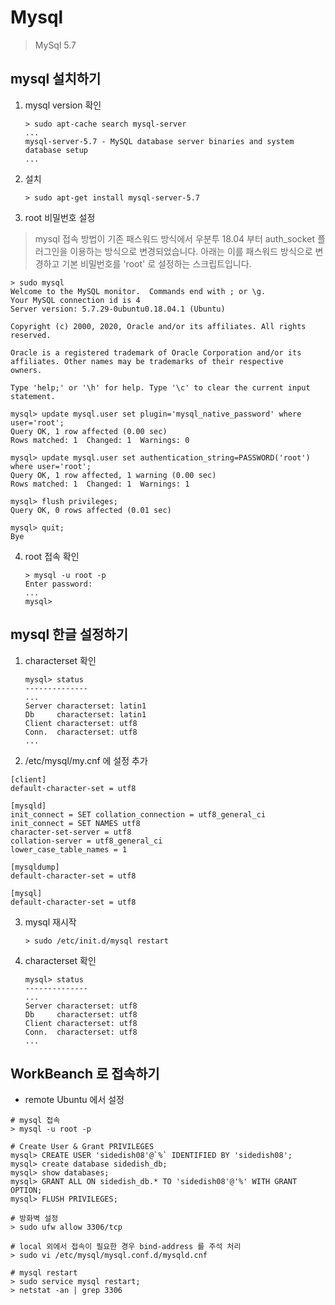 # Mysql

> MySql 5.7

## mysql 설치하기

1. mysql version 확인

   ```shell script
   > sudo apt-cache search mysql-server
   ...
   mysql-server-5.7 - MySQL database server binaries and system database setup
   ...
   ```

2. 설치

   ```shell script
   > sudo apt-get install mysql-server-5.7
   ```

3. root 비밀번호 설정

> mysql 접속 방법이 기존 패스워드 방식에서 우분투 18.04 부터 auth_socket 플러그인을 이용하는 방식으로 변경되었습니다.
아래는 이를 패스워드 방식으로 변경하고 기본 비밀번호를 'root' 로 설정하는 스크립트입니다.

   ```shell script
   > sudo mysql
   Welcome to the MySQL monitor.  Commands end with ; or \g.
   Your MySQL connection id is 4
   Server version: 5.7.29-0ubuntu0.18.04.1 (Ubuntu)

   Copyright (c) 2000, 2020, Oracle and/or its affiliates. All rights reserved.

   Oracle is a registered trademark of Oracle Corporation and/or its
   affiliates. Other names may be trademarks of their respective
   owners.

   Type 'help;' or '\h' for help. Type '\c' to clear the current input statement.

   mysql> update mysql.user set plugin='mysql_native_password' where user='root';
   Query OK, 1 row affected (0.00 sec)
   Rows matched: 1  Changed: 1  Warnings: 0

   mysql> update mysql.user set authentication_string=PASSWORD('root') where user='root';
   Query OK, 1 row affected, 1 warning (0.00 sec)
   Rows matched: 1  Changed: 1  Warnings: 1

   mysql> flush privileges;
   Query OK, 0 rows affected (0.01 sec)

   mysql> quit;
   Bye
   ```

4. root 접속 확인

   ```shell script
   > mysql -u root -p
   Enter password:
   ...
   mysql>
   ```

## mysql 한글 설정하기

1. characterset 확인

   ```shell script
   mysql> status
   --------------
   ...
   Server characterset:	latin1
   Db     characterset:	latin1
   Client characterset:	utf8
   Conn.  characterset:	utf8
   ...
   ```

2. /etc/mysql/my.cnf 에 설정 추가

```shell script
[client]
default-character-set = utf8

[mysqld]
init_connect = SET collation_connection = utf8_general_ci
init_connect = SET NAMES utf8
character-set-server = utf8
collation-server = utf8_general_ci
lower_case_table_names = 1

[mysqldump]
default-character-set = utf8

[mysql]
default-character-set = utf8
```

3. mysql 재시작

   ```shell script
   > sudo /etc/init.d/mysql restart
   ```

4. characterset 확인

   ```shell script
   mysql> status
   --------------
   ...
   Server characterset:	utf8
   Db     characterset:	utf8
   Client characterset:	utf8
   Conn.  characterset:	utf8
   ...
   ```

## WorkBeanch 로 접속하기

- remote Ubuntu 에서 설정

```shell script
# mysql 접속
> mysql -u root -p

# Create User & Grant PRIVILEGES
mysql> CREATE USER 'sidedish08'@`%` IDENTIFIED BY 'sidedish08';
mysql> create database sidedish_db;
mysql> show databases;
mysql> GRANT ALL ON sidedish_db.* TO 'sidedish08'@'%' WITH GRANT OPTION;
mysql> FLUSH PRIVILEGES;

# 방화벽 설정
> sudo ufw allow 3306/tcp

# local 외에서 접속이 필요한 경우 bind-address 를 주석 처리
> sudo vi /etc/mysql/mysql.conf.d/mysqld.cnf

# mysql restart
> sudo service mysql restart;
> netstat -an | grep 3306
```
